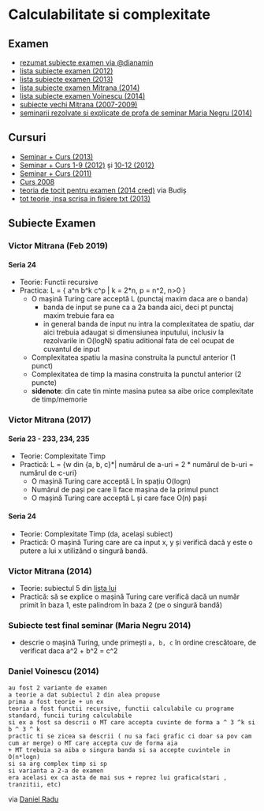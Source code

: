 # Calculabilitate si complexitate

## Examen

- [rezumat subiecte examen via @dianamin](https://drive.google.com/drive/folders/0B7PBRdEr5pqnZHN6anpmSEZEZGc)
- [lista subiecte examen (2012)](https://www.dropbox.com/s/9sh5daew5bxn63e/Calculabilitate%20si%20Complexitate%20-%20Lista%20Subiecte%20ianuarie%202012.pdf?dl=0)
- [lista subiecte examen (2013)](https://www.dropbox.com/s/ainarm3xablhi9l/CC%20subiecte%20teorie.txt?dl=0)
- [lista subiecte examen Mitrana (2014)](https://www.dropbox.com/s/vn91d9yp2m7qhsi/lista_subiecte_2014.txt?dl=0)
- [lista subiecte examen Voinescu (2014)](https://plus.google.com/photos/110111587079191484355/albums/6106395225339359665?authkey=CJbTiICI-qL5KA)
- [subiecte vechi Mitrana (2007-2009)](http://fmi.is-a-geek.net/index.php/Calculabilitate_si_complexitate_(Victor_Mitrana))
- [seminarii rezolvate si explicate de profa de seminar Maria Negru (2014)](https://www.dropbox.com/s/kqks970v7clpo0s/C%26C%20-%20explicatii%20exercitii%20%28seminarele%201-5%29.pdf?dl=0)

## Cursuri
- [Seminar + Curs (2013)](https://www.dropbox.com/s/bub3dlcf8kz5xkv/cc.zip?dl=0)
- [Seminar + Curs 1-9 (2012)](https://www.dropbox.com/s/dgfj256eyqw8zw7/CC%20-%20curs%26sem%201-9.pdf?dl=0) și [10-12 (2012)](https://www.dropbox.com/s/i0ujud7kz4dj8f3/CC%20-%20Curs%2010-12.pdf?dl=0)
- [Seminar + Curs (2011)](https://github.com/aliasbind/Sesiune/tree/master/an2/sem1/CC)
- [Curs 2008](https://www.dropbox.com/sh/nil9fllldfc1rln/AACPaV0R49kuMyRtQYkQyYYza?dl=0)
- [teoria de tocit pentru examen (2014 cred)](https://www.dropbox.com/s/9ve437rxiiryk7v/CC.pdf?dl=0) via Budiș
- [tot teorie, insa scrisa in fisiere txt (2013)](https://www.dropbox.com/sh/sp282a3cvyy65lb/AADRBPoUrqNdR9Q_C5V6E1AWa?dl=0)

## Subiecte Examen

### Victor Mitrana (Feb 2019)
#### Seria 24
* Teorie: Functii recursive
* Practica: L = { a^n b^k c^p | k = 2*n, p = n^2, n>0 }
  * O mașină Turing care acceptă L (punctaj maxim daca are o banda)
    * banda de input se pune ca a 2a banda aici, deci pt punctaj maxim trebuie fara ea
    * in general banda de input nu intra la complexitatea de spatiu, dar aici trebuia adaugat si dimensiunea inputului, inclusiv la rezolvarile in O(logN) spatiu aditional fata de cel ocupat de cuvantul de input
  * Complexitatea spatiu la masina construita la punctul anterior (1 punct)
  * Complexitatea de timp la masina construita la punctul anterior (2 puncte)
  * **sidenote**: din cate tin minte masina putea sa aibe orice complexitate de timp/memorie

### Victor Mitrana (2017)
#### Seria 23 - 233, 234, 235
* Teorie: Complexitate Timp
* Practică:  L = {w din {a, b, c}*| numărul de a-uri = 2 * numărul de b-uri = numărul de c-uri}
  * O mașină Turing care acceptă L în spațiu O(logn)
  * Numărul de pași pe care îi face mașina de la primul punct
  * O mașină Turing care acceptă L și care face O(n) pași

#### Seria 24
* Teorie: Complexitate Timp (da, același subiect)
* Practică:  O mașină Turing care are ca input x, y și verifică dacă y este o putere a lui x utilizând o singură bandă.

### Victor Mitrana (2014)

* Teorie: subiectul 5 din [lista lui](https://www.dropbox.com/s/vn91d9yp2m7qhsi/lista_subiecte_2014.txt?dl=0)
* Practică: să se explice o mașină Turing care verifică dacă un număr primit în baza 1, este palindrom în baza 2 (pe o singură bandă)

### Subiecte test final seminar (Maria Negru 2014)

* descrie o mașină Turing,  unde primești `a, b, c` în ordine crescătoare, de verificat daca a^2 + b^2 = c^2

### Daniel Voinescu (2014)

```
au fost 2 variante de examen
a teorie a dat subiectul 2 din alea propuse
prima a fost teorie + un ex
teoria a fost functii recursive, functii calculabile cu programe standard, funcii turing calculabile
si ex a fost sa descrii o MT care accepta cuvinte de forma a ^ 3 ^k si b ^ 3 ^ k
practic ti se zicea sa descrii ( nu sa faci grafic ci doar sa pov cam cum ar merge) o MT care accepta cuv de forma aia
+ MT trebuia sa aiba o singura banda si sa accepte cuvintele in O(n*logn)
si sa arg complex timp si sp
si varianta a 2-a de examen
era acelasi ex ca asta de mai sus + reprez lui grafica(stari , tranzitii, etc)
```
via [Daniel Radu](https://github.com/TwoOfDiamonds)
